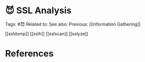 # 😈 SSL Analysis

Tags: #😈
Related to: 
See also: 
Previous: [[Information Gathering]]

[[ssldump]]
[[sslh]]
[[sslscan]]
[[sslyze]]

# References
